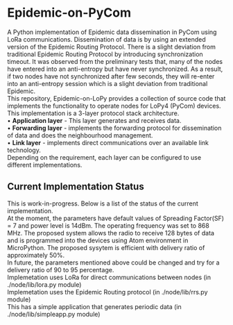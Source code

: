 # Epidemic-on-PyCom
A Python implementation of Epidemic data dissemination in PyCom using LoRa communications. Dissemination of data is by using an extended version of the Epidemic Routing Protocol. There is a slight deviation from traditional Epidemic Routing Protocol by introducing synchronization timeout.
It was observed from the preliminary tests that, many of the nodes have entered into an anti-entropy but have never synchronized. As a result, if two nodes have not synchronized after few seconds, they will re-enter into an anti-entropy session which is a slight deviation from traditional Epidemic.<br/>
This repository, Epidemic-on-LoPy provides a collection of source code that implements the functionality to operate nodes for LoPy4 (PyCom) devices.<br/>
This implementation is a 3-layer protocol stack architecture.<br/>
•	**Application layer** - This layer generates and receives data.<br/>
•	**Forwarding layer** - implements the forwarding protocol for dissemination of data and does the neighbourhood management.<br/>
•	**Link layer** - implements direct communications over an available link technology.<br/>
Depending on the requirement, each layer can be configured to use different implementations.

## Current Implementation Status
This is work-in-progress. Below is a list of the status of the current implementation.<br/>
At the moment, the parameters have default values of Spreading Factor(SF) = 7 and power level is 14dBm. The operating frequency was set to 868 MHz. The proposed system allows the radio to receive 128 bytes of data and is programmed into the devices using Atom environment in MicroPython. The proposed sysytem is efficient with delivery ratio of approximately 50%.<br/>
In future, the parameters mentioned above could be changed and try for a delivery ratio of 90 to 95 percentage.<br/>
Implemetation uses LoRa for direct communications between nodes (in ./node/lib/lora.py module)<br/>
Implemetation uses the Epidemic Routing protocol (in ./node/lib/rrs.py module)<br/>
This has a simple application that generates periodic data (in ./node/lib/simpleapp.py module)<br/>
